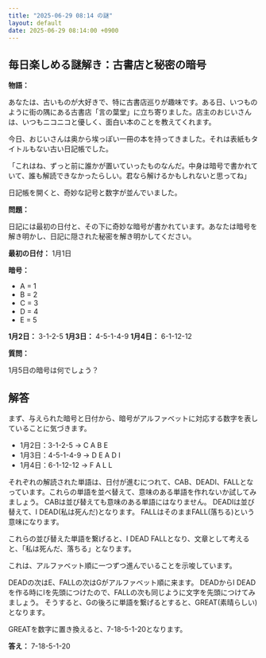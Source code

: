 ```yaml
---
title: "2025-06-29 08:14 の謎"
layout: default
date: 2025-06-29 08:14:00 +0900
---
```

## 毎日楽しめる謎解き：古書店と秘密の暗号

**物語：**

あなたは、古いものが大好きで、特に古書店巡りが趣味です。ある日、いつものように街の隅にある古書店「言の葉堂」に立ち寄りました。店主のおじいさんは、いつもニコニコと優しく、面白い本のことを教えてくれます。

今日、おじいさんは奥から埃っぽい一冊の本を持ってきました。それは表紙もタイトルもない古い日記帳でした。

「これはね、ずっと前に誰かが置いていったものなんだ。中身は暗号で書かれていて、誰も解読できなかったらしい。君なら解けるかもしれないと思ってね」

日記帳を開くと、奇妙な記号と数字が並んでいました。

**問題：**

日記には最初の日付と、その下に奇妙な暗号が書かれています。あなたは暗号を解き明かし、日記に隠された秘密を解き明かしてください。

**最初の日付：** 1月1日

**暗号：**

*   A = 1
*   B = 2
*   C = 3
*   D = 4
*   E = 5

**1月2日：** 3-1-2-5
**1月3日：** 4-5-1-4-9
**1月4日：** 6-1-12-12

**質問：**

1月5日の暗号は何でしょう？

## 解答

まず、与えられた暗号と日付から、暗号がアルファベットに対応する数字を表していることに気づきます。

*   1月2日：3-1-2-5 → C A B E
*   1月3日：4-5-1-4-9 → D E A D I
*   1月4日：6-1-12-12 → F A L L

それぞれの解読された単語は、日付が進むにつれて、CAB、DEADI、FALLとなっています。これらの単語を並べ替えて、意味のある単語を作れないか試してみましょう。
CABは並び替えても意味のある単語にはなりません。
DEADIは並び替えて、I DEAD(私は死んだ)となります。
FALLはそのままFALL(落ちる)という意味になります。

これらの並び替えた単語を繋げると、I DEAD FALLとなり、文章として考えると、「私は死んだ、落ちる」となります。

これは、アルファベット順に一つずつ進んでいることを示唆しています。

DEADの次はE、FALLの次はGがアルファベット順に来ます。
DEADからI DEADを作る時にIを先頭につけたので、FALLの次も同じように文字を先頭につけてみましょう。
そうすると、Gの後ろに単語を繋げるとすると、GREAT(素晴らしい)となります。

GREATを数字に置き換えると、7-18-5-1-20となります。

**答え：** 7-18-5-1-20
